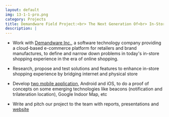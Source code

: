 ```yaml
---
layout: default
img: 13-1-1-pro.png
category: Projects
title: Demandware Field Project:<br> The Next Generation Of<br> In-Store Shopping
description: |
---
```

* Work with [Demandware Inc.](http://www.demandware.com/), a software technology company providing a cloud-based e-commerce platform for retailers and brand manufactures, to define and narrow down problems in today's in-store shopping experience in the era of online shopping.

* Research, propose and test solutions and features to enhance in-store shopping experience by bridging internet and physical store

* Develop [two mobile application](https://github.com/BrandeisXDemandware), Android and iOS, to do a proof of concepts on some emerging technologies like beacons (notification and trilateration location), Google Indoor Map, etc

* Write and pitch our project to the team with reports, presentations and [website](http://brandeisxdemandware.github.io/)

